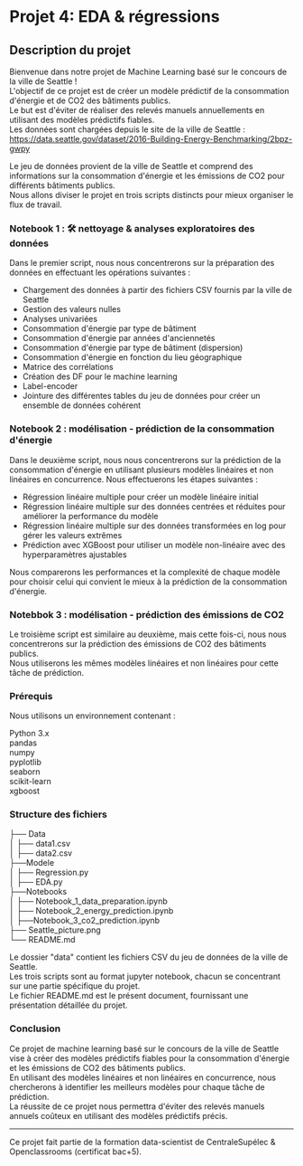 # Projet 4: EDA & régressions


## Description du projet
Bienvenue dans notre projet de Machine Learning basé sur le concours de la ville de Seattle !    
L'objectif de ce projet est de créer un modèle prédictif de la consommation d'énergie et de CO2 des bâtiments publics.     
Le but est d'éviter de réaliser des relevés manuels annuellements en utilisant des modèles prédictifs fiables.    
Les données sont chargées depuis le site de la ville de Seattle :         
https://data.seattle.gov/dataset/2016-Building-Energy-Benchmarking/2bpz-gwpy

Le jeu de données provient de la ville de Seattle et comprend des informations sur la consommation d'énergie et les émissions de CO2 pour différents bâtiments publics.      
Nous allons diviser le projet en trois scripts distincts pour mieux organiser le flux de travail.

### Notebook 1 : 🛠 nettoyage & analyses exploratoires des données
Dans le premier script, nous nous concentrerons sur la préparation des données en effectuant les opérations suivantes :

- Chargement des données à partir des fichiers CSV fournis par la ville de Seattle
- Gestion des valeurs nulles
- Analyses univariées
- Consommation d'énergie par type de bâtiment
- Consommation d'énergie par années d'anciennetés
- Consommation d'énergie par type de bâtiment (dispersion)
- Consommation d'énergie en fonction du lieu géographique
- Matrice des corrélations
- Création des DF pour le machine learning
- Label-encoder
- Jointure des différentes tables du jeu de données pour créer un ensemble de données cohérent
  
### Notebook 2 : modélisation - prédiction de la consommation d'énergie
Dans le deuxième script, nous nous concentrerons sur la prédiction de la consommation d'énergie en utilisant plusieurs modèles linéaires et non linéaires en concurrence. Nous effectuerons les étapes suivantes :

- Régression linéaire multiple pour créer un modèle linéaire initial
- Régression linéaire multiple sur des données centrées et réduites pour améliorer la performance du modèle
- Régression linéaire multiple sur des données transformées en log pour gérer les valeurs extrêmes
- Prédiction avec XGBoost pour utiliser un modèle non-linéaire avec des hyperparamètres ajustables
    
Nous comparerons les performances et la complexité de chaque modèle pour choisir celui qui convient le mieux à la prédiction de la consommation d'énergie.

### Notebbok 3 : modélisation - prédiction des émissions de CO2
Le troisième script est similaire au deuxième, mais cette fois-ci, nous nous concentrerons sur la prédiction des émissions de CO2 des bâtiments publics.    
Nous utiliserons les mêmes modèles linéaires et non linéaires pour cette tâche de prédiction.

### Prérequis
Nous utilisons un environnement contenant :

Python 3.x     
pandas     
numpy    
pyplotlib    
seaborn    
scikit-learn    
xgboost    

### Structure des fichiers

├── Data       
│   ├── data1.csv     
│   ├── data2.csv      
├──Modele     
│   ├── Regression.py     
│   ├── EDA.py      
├──Notebooks     
│  ├── Notebook_1_data_preparation.ipynb     
│  ├── Notebook_2_energy_prediction.ipynb      
│  ├──Notebook_3_co2_prediction.ipynb      
├── Seattle_picture.png       
└── README.md     


Le dossier "data" contient les fichiers CSV du jeu de données de la ville de Seattle.      
Les trois scripts sont au format jupyter notebook, chacun se concentrant sur une partie spécifique du projet.      
Le fichier README.md est le présent document, fournissant une présentation détaillée du projet.      

### Conclusion
Ce projet de machine learning basé sur le concours de la ville de Seattle vise à créer des modèles prédictifs fiables pour la consommation d'énergie et les émissions de CO2 des bâtiments publics.    
En utilisant des modèles linéaires et non linéaires en concurrence, nous chercherons à identifier les meilleurs modèles pour chaque tâche de prédiction.     
La réussite de ce projet nous permettra d'éviter des relevés manuels annuels coûteux en utilisant des modèles prédictifs précis.      

**********
Ce projet fait partie de la formation data-scientist de CentraleSupélec & Openclassrooms (certificat bac+5).







